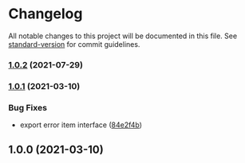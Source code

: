 # Changelog

All notable changes to this project will be documented in this file. See [standard-version](https://github.com/conventional-changelog/standard-version) for commit guidelines.

### [1.0.2](https://github.com/justinlettau/standard-rest-response/compare/v1.0.1...v1.0.2) (2021-07-29)

### [1.0.1](https://github.com/justinlettau/standard-rest-response/compare/v1.0.0...v1.0.1) (2021-03-10)


### Bug Fixes

* export error item interface ([84e2f4b](https://github.com/justinlettau/standard-rest-response/commit/84e2f4bac049c3382663a7442365a602b49c613a))

## 1.0.0 (2021-03-10)
